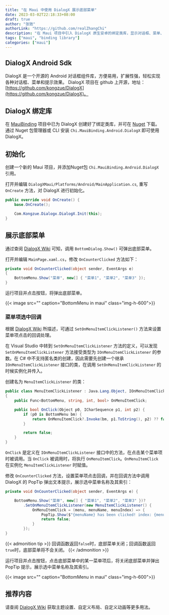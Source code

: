```yaml
---
title: "在 Maui 中使用 DialogX 展示底部菜单"
date: 2023-03-02T22:18:33+08:00
draft: true
author: "张驰"
authorLink: "https://github.com/realZhangChi"
description: "在 Maui 项目中引入 DialogX 原生安卓的绑定类库，显示对话框、菜单、提示效果、输入框"
tags: ["maui", "binding library"]
categories: ["maui"]
---
```


## DialogX Android Sdk

DialogX 是一个开源的 Android 对话框组件库，方便易用，扩展性强，轻松实现各种对话框、菜单和提示效果。
DialogX 项目在 github 上开源，地址：[https://github.com/kongzue/DialogX](https://github.com/kongzue/DialogX)。

## DialogX 绑定库

在 [MauiBinding](https://github.com/realZhangChi/MauiBinding) 项目中已为 DialogX 创建好了绑定类库，并可在 [Nuget](https://www.nuget.org/packages/Chi.MauiBinding.Android.DialogX) 下载。通过 Nuget 包管理器或 CLI 安装 `Chi.MauiBinding.Android.DialogX` 即可使用 DialogX。

## 初始化

创建一个新的 Maui 项目，并添加Nuget包 `Chi.MauiBinding.Android.DialogX` 引用。

打开并编辑 `DialogXMaui/Platforms/Android/MainApplication.cs`, 重写 `OnCreate` 方法，对 DialogX 进行初始化。

``` csharp
public override void OnCreate() {
    base.OnCreate();

    Com.Kongzue.Dialogx.DialogX.Init(this);
}
```

## 展示底部菜单

通过查阅 [DialogX Wiki](https://github.com/kongzue/DialogX/wiki/%E5%BA%95%E9%83%A8%E5%AF%B9%E8%AF%9D%E6%A1%86-BottomDialog-%E5%92%8C%E5%BA%95%E9%83%A8%E8%8F%9C%E5%8D%95-BottomMenu) 可知，调用 `BottomDialog.Show()` 可弹出底部菜单。

打开并编辑 `MainPage.xaml.cs`，修改 `OnCounterClicked` 方法如下：

``` csharp
private void OnCounterClicked(object sender, EventArgs e)
{
    BottomMenu.Show("菜单", new[] { "菜单1", "菜单2", "菜单3" });
}
```

运行项目并点击按钮，将弹出底部菜单。

{{< image src="" caption="BottomMenu in maui" class="img-h-600">}}

### 菜单项选中回调

根据 [DialogX Wiki](https://github.com/kongzue/DialogX/wiki/%E5%BA%95%E9%83%A8%E5%AF%B9%E8%AF%9D%E6%A1%86-BottomDialog-%E5%92%8C%E5%BA%95%E9%83%A8%E8%8F%9C%E5%8D%95-BottomMenu#%E6%98%BE%E7%A4%BA%E4%B8%80%E4%B8%AA%E5%BA%95%E9%83%A8%E8%8F%9C%E5%8D%95) 所描述，可通过 `SetOnMenuItemClickListener()` 方法来设置菜单项点击的回调处理。

在 Visual Studio 中转到 `SetOnMenuItemClickListener` 方法的定义，可以发现 `SetOnMenuItemClickListener` 方法接受类型为 `IOnMenuItemClickListener` 的参数。在 C# 中不支持匿名类的创建，因此需要先创建一个继承 `IOnMenuItemClickListener` 接口的类，在调用 `SetOnMenuItemClickListener` 的时候实例化并传入。

创建名为 `MenuItemClickListener` 的类：

``` csharp
public class MenuItemClickListener : Java.Lang.Object, IOnMenuItemClickListener
{
    public Func<BottomMenu, string, int, bool> OnMenuItemClick;

    public bool OnClick(Object p0, ICharSequence p1, int p2) {
        if (p0 is BottomMenu bm) {
            return OnMenuItemClick?.Invoke(bm, p1.ToString(), p2) ?? false;
        }

        return false;
    }
}
```

`OnClick` 是定义在 `IOnMenuItemClickListener` 接口中的方法，在点击某个菜单项时被调用。当 `OnClick` 被调用时，将执行 `OnMenuItemClick`。`OnMenuItemClick` 在实例化 `MenuItemClickListener` 时赋值。

修改 `OnCounterClicked` 方法，设置菜单项点击回调，并在回调方法中调用 DialogX 的 PopTip 弹出文本提示，展示选中菜单名称及其索引：

``` csharp
private void OnCounterClicked(object sender, EventArgs e) {

    BottomMenu.Show("菜单", new[] { "菜单1", "菜单2", "菜单3" })?
        .SetOnMenuItemClickListener(new MenuItemClickListener() {
            OnMenuItemClick = (menu, menuName, menuIndex) => {
                PopTip.Show($"{menuName} has been clicked! index: {menuIndex}");
                return false;
            }
        });
}
```

{{< admonition tip >}}
回调函数返回`false`时，底部菜单关闭；回调函数返回`true`时，底部菜单将不会关闭。
{{< /admonition >}}

运行项目并点击按钮，点击底部菜单中的某一菜单项后，将关闭底部菜单并弹出 PopTip 提示，展示选中菜单名称及其索引。

{{< image src="" caption="BottomMenu in maui" class="img-h-600">}}

## 推荐内容

请查阅 [DialogX Wiki](https://github.com/kongzue/DialogX/wiki/%E5%BA%95%E9%83%A8%E5%AF%B9%E8%AF%9D%E6%A1%86-BottomDialog-%E5%92%8C%E5%BA%95%E9%83%A8%E8%8F%9C%E5%8D%95-BottomMenu) 获取主题设置、自定义布局、自定义动画等更多用法。
